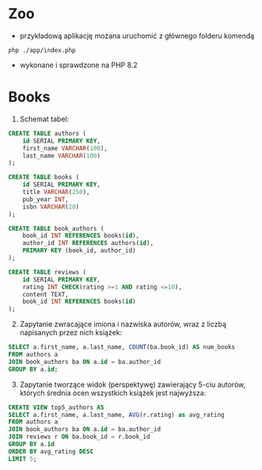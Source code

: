 # Zoo

- przykładową aplikację możana uruchomić z głównego folderu komendą

```php ./app/index.php```
- wykonane i sprawdzone na PHP 8.2

# Books

1. Schemat tabel:
```sql
CREATE TABLE authors (
    id SERIAL PRIMARY KEY,
    first_name VARCHAR(100),
    last_name VARCHAR(100)
);

CREATE TABLE books (
    id SERIAL PRIMARY KEY,
    title VARCHAR(250),
    pub_year INT,
    isbn VARCHAR(20)
);

CREATE TABLE book_authors (
    book_id INT REFERENCES books(id),
    author_id INT REFERENCES authors(id),
    PRIMARY KEY (book_id, author_id)
);

CREATE TABLE reviews (
    id SERIAL PRIMARY KEY,
    rating INT CHECK(rating >=1 AND rating <=10), 
    content TEXT,
    book_id INT REFERENCES books(id)
);
```

2. Zapytanie zwracające imiona i nazwiska autorów, wraz z liczbą napisanych przez nich książek:
```sql
SELECT a.first_name, a.last_name, COUNT(ba.book_id) AS num_books
FROM authors a
JOIN book_authors ba ON a.id = ba.author_id
GROUP BY a.id;
```

3. Zapytanie tworzące widok (perspektywę) zawierający 5-ciu autorów, których średnia ocen wszystkich książek jest najwyższa:
```sql
CREATE VIEW top5_authors AS
SELECT a.first_name, a.last_name, AVG(r.rating) as avg_rating
FROM authors a
JOIN book_authors ba ON a.id = ba.author_id
JOIN reviews r ON ba.book_id = r.book_id
GROUP BY a.id
ORDER BY avg_rating DESC
LIMIT 5;
```